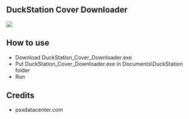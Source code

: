 ## DuckStation Cover Downloader  
![](...)  

## How to use  

- Download DuckStation_Cover_Downloader.exe
- Put DuckStation_Cover_Downloader.exe in Documents\DuckStation folder
- Run

## Credits
* psxdatacenter.com
